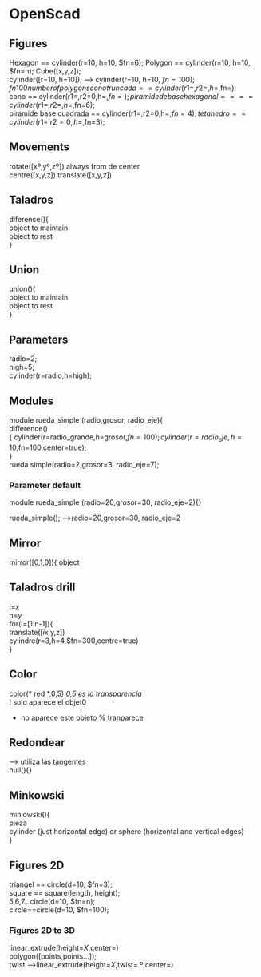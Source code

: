 # OpenScad

## Figures  
Hexagon == cylinder(r=10, h=10, $fn=6);
Polygon == cylinder(r=10, h=10, $fn=n);
Cube([x,y,z]);  
cylinder([r=10, h=10]);  --> cylinder(r=10, h=10, $fn=100); fn100 number of polygons    
cono truncada == cylinder(r1=,r2=,h=,$fn=);  
cono == cylinder(r1=,r2=0,h=,$fn=);  
piramide de base hexagonal == == cylinder(r1=,r2=,h=,$fn=6);  
piramide base cuadrada == cylinder(r1=,r2=0,h=,$fn=4);  
tetahedro == cylinder(r1=,r2=0,h=,$fn=3);  


## Movements

rotate([xº,yº,zº]) always from de center  
centre([x,y,z]) 
translate([x,y,z])  

## Taladros    

diference(){  
object to maintain  
object to rest  
}
## Union  

union(){  
object to maintain  
object to rest  
}

## Parameters  
radio=2;  
high=5;  
cylinder(r=radio,h=high);  

## Modules  
module rueda_simple (radio,grosor, radio_eje){  
	difference()  
{	cylinder(r=radio_grande,h=grosor,$fn=100);  
				cylinder(r=radio_eje,h=10,$fn=100,center=true);  
}  
rueda simple(radio=2,grosor=3, radio_eje=7);

### Parameter default  

module rueda_simple (radio=20,grosor=30, radio_eje=2){}  

rueda_simple();  -->radio=20,grosor=30, radio_eje=2  

## Mirror  
mirror([0,1,0]){ object  

## Taladros drill   
i=*x*  
n=*y*  
for(i=[1:n-1]){  
translate([*i*x,y,z])  
cylindre(r=3,h=4,$fn=300,centre=true)  
}    
  
## Color   
color(* red *,0,5)  *0,5 es la transparencia*  
! solo aparece el objet0
* no aparece este objeto
% tranparece

## Redondear  
--> utiliza las tangentes  
hull(){}  

## Minkowski  
minlowski(){  
pieza  
cylinder (just horizontal edge) or sphere (horizontal and vertical edges)  
}  
## Figures 2D  
triangel == circle(d=10, $fn=3);  
square == square(length, height);  
5,6,7.. circle(d=10, $fn=n);  
circle==circle(d=10, $fn=100);  
### Figures 2D to 3D  
linear_extrude(height=*X*,center=)  
polygon([points,points...]);  
twist  -->linear_extrude(height=*X*,twist= º,center=)  




